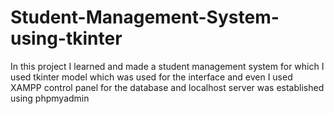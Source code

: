 # Student-Management-System-using-tkinter
In this project I learned and made a student management system for which I used tkinter model which was used for the interface and even I used XAMPP control panel for the database and localhost server was established using phpmyadmin 
